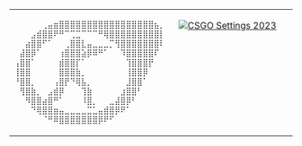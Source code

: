 


<table><tr><td valign="top" width="1%">

  ```sh
⠀⠀⠀⠀⠀⢀⣤⣶⣿⣿⣿⣿⣿⣿⣿⣿⣿⣿⣿⣿⣿⣿⣿⣿⣿⣦⡀
⠀⠀⠀⣠⣾⣿⣿⠟⠛⠉⢉⣉⠉⠉⠉⠛⢿⣿⣿⣿⣿⣿⣿⣿⣿⣿⡇
⠀⠀⣴⣿⣿⠋⠁⠀⠀⢀⣿⣿⣇⣤⣀⣀⣀⡉⢻⣿⣿⣿⣿⣿⣿⣿⠇
⠀⣼⣿⡿⠁⠀⠀⠀⢰⣿⣿⣿⣵⡿⠿⠛⠁⠀⠀⠹⣿⣿⣿⣿⣿⠏⠀
⢠⣿⣿⠁⠀⠀⠀⠀⣾⣿⣿⡏⠁⠀⠀⠀⠀⠀⠀⠀⢹⣿⣿⣿⡟⠀⠀
⢸⣿⣿⠀⠀⠀⠀⠀⣿⣿⣿⣷⡀⠀⠀⠀⠀⠀⠀⠀⢸⣿⣿⡿⠀⠀⠀
⠘⣿⣿⡀⠀⠀⠀⢠⣿⡟⠙⢿⣧⡀⠀⠀⠀⠀⠀⠀⣸⣿⣿⠁⠀⠀⠀
⠀⢻⣿⣷⡀⠀⣠⣾⡿⠀⠀⠀⢹⣷⠀⠀⠀⠀⠀⣰⣿⣿⠃⠀⠀⠀⠀
⠀⠀⠻⣿⣿⣴⣿⠛⠁⠀⠀⠀⠸⣿⡀⠀⠀⣀⣼⣿⡿⠃⠀⠀⠀⠀⠀
⠀⠀⠀⠙⢿⣿⣿⣶⣤⣀⣀⣀⣀⣉⣁⣤⣾⣿⡿⠟⠁⠀⠀⠀⠀⠀⠀
⠀⠀⠀⠀⠀⠈⠛⠿⣿⣿⣿⣿⣿⣿⣿⡿⠟⠋⠀⠀⠀⠀⠀⠀⠀⠀⠀ 
```
 
</td><td valign="top" width="40%">

<a href="https://steamcommunity.com/id/NeilzxD"><img src="https://github.com/Neilblaze/CSGO/assets/48355572/36caaa8a-5431-4e93-97ae-bb50d4747673" alt="CSGO Settings 2023" width="auto"/> </a>   

</td></tr></table>
